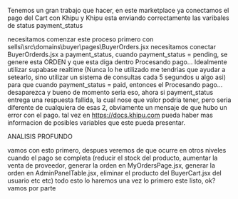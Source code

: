 Tenemos un gran trabajo que hacer, en este marketplace ya conectamos el pago del Cart con Khipu y Khipu esta enviando correctamente las varibales de
status
payment_status

necesitamos comenzar este proceso primero con sellsi\src\domains\buyer\pages\BuyerOrders.jsx
necesitamos conectar BuyerOrderds.jsx a payment_status, cuando payment_status = pending, se genere esta ORDEN y que esta diga dentro Procesando pago...
Idealmente utilizar supabase realtime (Nunca lo he utilizado me tendrias que ayudar a setearlo, sino utilizar un sistema de consultas cada 5 segundos u algo asi)
para que cuando payment_status = paid, entonces el Procesando pago... desaparezca y bueno de momento seria eso, ahora si payment_status entrega una respuesta fallida, la cual nose que valor podria tener, pero seria diferente de cualquiera de esas 2, obviamente un mensaje de que hubo un error con el pago. tal vez en https://docs.khipu.com pueda haber mas informacion de posibles variables que este pueda presentar.

ANALISIS PROFUNDO


vamos con esto primero, 
despues veremos de que ocurre en otros niveles cuando el pago se completa (reducir el stock del producto, aumentar la venta de proveedor, generar la orden en MyOrdersPage.jsx, generar la orden en AdminPanelTable.jsx, eliminar el producto del BuyerCart.jsx del usuario etc etc) todo esto lo haremos una vez lo primero este listo, ok?
vamos por parte
